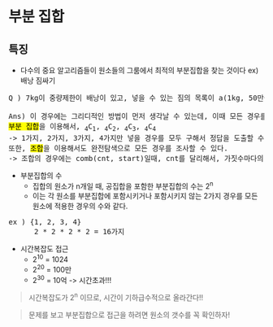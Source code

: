 # 부분 집합


## 특징

* 다수의 중요 알고리즘들이 원소들의 그룸에서 최적의 부분집합을 찾는 것이다
ex) 배낭 짐싸기

<pre>
Q ) 7kg이 중량제한이 배낭이 있고, 넣을 수 있는 짐의 목록이 a(1kg, 50만원) / b(3kg, 150만원) / c(5kg, 100만) / d(4kg, 10만원) 이 있다. 이때, 최대의 가격이 되도록 배낭에 짐을 넣는 경우는 얼마인가?

Ans) 이 경우에는 그리디적인 방법이 먼저 생각날 수 있는데, 이때 모든 경우를 탐색해서 정답을 구할 수도 있다. 따라서, 완전탐색을 이용하면 되는데...
<mark>부분 집합</mark>을 이용해서, <sub>4</sub>C<sub>1</sub>, <sub>4</sub>C<sub>2</sub>, <sub>4</sub>C<sub>3</sub>, <sub>4</sub>C<sub>4</sub>
-> 1가지, 2가지, 3가지, 4가지만 넣을 경우를 모두 구해서 정답을 도출할 수 있다.
또한, <mark>조합</mark>을 이용해서도 완전탐색으로 모든 경우를 조사할 수 있다.
-> 조합의 경우에는 comb(cnt, start)일때, cnt를 달리해서, 가짓수마다의 모든 경우를 구한다.
</pre>


* 부분집합의 수
    - 집합의 원소가 n개일 때, 공집합을 포함한 부분집합의 수는 2<sup>n</sup>
    - 이는 각 원소를 부분집합에 포함시키거나 포함시키지 않는 2가지 경우를 모든 원소에 적용한 경우의 수와 같다.

<pre>
ex ) {1, 2, 3, 4}
      2 * 2 * 2 * 2 = 16가지
</pre>


* 시간복잡도 접근
    - 2<sup>10</sup> = 1024
    - 2<sup>20</sup> = 100만
    - 2<sup>30</sup> = 10억 -> 시간초과!!!

> 시간복잡도가 2<sup>n</sup>  이므로, 시간이 기하급수적으로 올라간다!!

> 문제를 보고 부분집합으로 접근을 하려면 원소의 갯수를 꼭 확인하자!







































